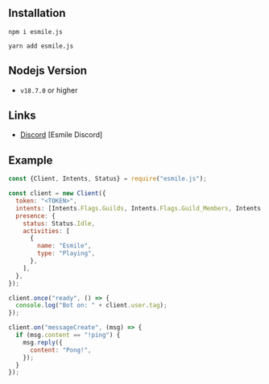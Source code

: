 ## Installation

```
npm i esmile.js

yarn add esmile.js
```

## Nodejs Version

- `v18.7.0` or higher

## Links

- [Discord](https://discord.gg/aXvuUpvRQs) [Esmile Discord]

## Example

```js
const {Client, Intents, Status} = require("esmile.js");

const client = new Client({
  token: "<TOKEN>",
  intents: [Intents.Flags.Guilds, Intents.Flags.Guild_Members, Intents.Flags.Message_Content, Intents.Flags.Guild_Messages],
  presence: {
    status: Status.Idle,
    activities: [
      {
        name: "Esmile",
        type: "Playing",
      },
    ],
  },
});

client.once("ready", () => {
  console.log("Bot on: " + client.user.tag);
});

client.on("messageCreate", (msg) => {
  if (msg.content == "!ping") {
    msg.reply({
      content: "Pong!",
    });
  }
});
```
